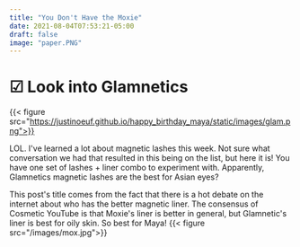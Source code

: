 ```yaml
---
title: "You Don't Have the Moxie"
date: 2021-08-04T07:53:21-05:00
draft: false
image: "paper.PNG"
---
```

# &#x2611; Look into Glamnetics

{{< figure src="https://justinoeuf.github.io/happy_birthday_maya/static/images/glam.png">}}

LOL. I've learned a lot about magnetic lashes this week. Not sure what conversation we had that resulted in this being on the list, but here it is! You have one set of lashes + liner combo to experiment with. Apparently, Glamnetics magnetic lashes are the best for Asian eyes?

This post's title comes from the fact that there is a hot debate on the internet about who has the better magnetic liner. The consensus of Cosmetic YouTube is that Moxie's liner is better in general, but Glamnetic's liner is best for oily skin. So best for Maya!
{{< figure src="/images/mox.jpg">}}
